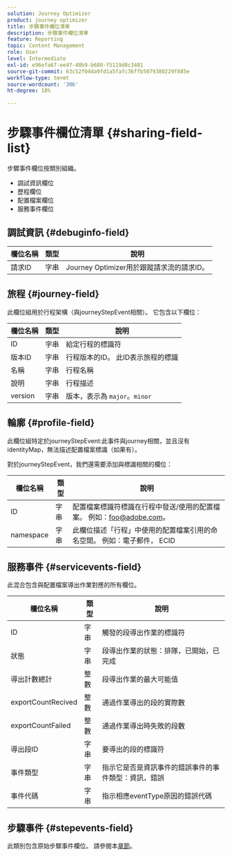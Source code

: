 ```yaml
---
solution: Journey Optimizer
product: journey optimizer
title: 步驟事件欄位清單
description: 步驟事件欄位清單
feature: Reporting
topic: Content Management
role: User
level: Intermediate
exl-id: e96efa67-ee47-40b9-b680-f5119d8c3481
source-git-commit: 63c52f04da9fd1a5fafc36ffb5079380229f885e
workflow-type: tm+mt
source-wordcount: '306'
ht-degree: 18%

---
```


# 步驟事件欄位清單 {#sharing-field-list}

步驟事件欄位按類別組織。

* 調試資訊欄位
* 歷程欄位
* 配置檔案欄位
* 服務事件欄位

## 調試資訊 {#debuginfo-field}

| 欄位名稱 | 類型 | 說明 |
|---|---|------------|
| 請求ID | 字串 | Journey Optimizer用於跟蹤請求流的請求ID。 |

## 旅程 {#journey-field}

此欄位組用於行程架構（與journeyStepEvent相關）。 它包含以下欄位：

| 欄位名稱 | 類型 | 說明 |
|---|---|------------|
| ID | 字串 | 給定行程的標識符 |
| 版本ID | 字串 | 行程版本的ID。 此ID表示旅程的標識 |
| 名稱 | 字串 | 行程名稱 |
| 說明 | 字串 | 行程描述 |
| version | 字串 | 版本，表示為 `major`。`minor` |

## 輪廓 {#profile-field}

此欄位組特定於journeyStepEvent:此事件與journey相關，並且沒有identityMap，無法描述配置檔案標識（如果有）。

對於journeyStepEvent，我們還需要添加與標識相關的欄位：

| 欄位名稱 | 類型 | 說明 |
|---|---|------------|
| ID | 字串 | 配置檔案標識符標識在行程中發送/使用的配置檔案。 例如：foo@adobe.com。 |
| namespace | 字串 | 此欄位描述「行程」中使用的配置檔案引用的命名空間。 例如：電子郵件， ECID |

## 服務事件 {#servicevents-field}

此混合包含與配置檔案導出作業對應的所有欄位。

| 欄位名稱 | 類型 | 說明 |
|---|---|------------|
| ID | 字串 | 觸發的段導出作業的標識符 |
| 狀態 | 字串 | 段導出作業的狀態：排隊，已開始，已完成 |
| 導出計數總計 | 整數 | 段導出作業的最大可能值 |
| exportCountRecived | 整數 | 通過作業導出的段的實際數 |
| exportCountFailed | 整數 | 通過作業導出時失敗的段數 |
| 導出段ID | 字串 | 要導出的段的標識符 |
| 事件類型 | 字串 | 指示它是否是資訊事件的錯誤事件的事件類型：資訊，錯誤 |
| 事件代碼 | 字串 | 指示相應eventType原因的錯誤代碼 |

## 步驟事件 {#stepevents-field}

此類別包含原始步驟事件欄位。 請參閱本[章節](../reports/sharing-legacy-fields.md)。
